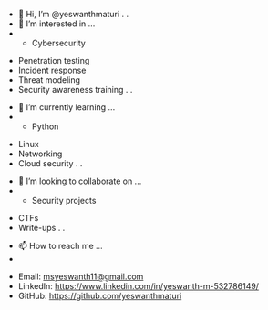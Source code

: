 - 👋 Hi, I’m @yeswanthmaturi
.
.
- 👀 I’m interested in ...
- * Cybersecurity
* Penetration testing
* Incident response
* Threat modeling
* Security awareness training
.
.
- 🌱 I’m currently learning ...
- * Python
* Linux
* Networking
* Cloud security
.
.
- 💞️ I’m looking to collaborate on ...
- * Security projects
* CTFs
* Write-ups
.
.
- 📫 How to reach me ...
- 
* Email: msyeswanth11@gmail.com
* LinkedIn: https://www.linkedin.com/in/yeswanth-m-532786149/
* GitHub: https://github.com/yeswanthmaturi

<!---
yeswanthmaturi/yeswanthmaturi is a ✨ special ✨ repository because its `README.md` (this file) appears on your GitHub profile.
You can click the Preview link to take a look at your changes.
--->
